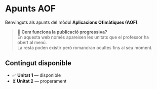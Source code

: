 # Apunts AOF

Benvinguts als apunts del mòdul **Aplicacions Ofimàtiques (AOF)**.

> 🌱 **Com funciona la publicació progressiva?**  
> En aquesta web només apareixen les unitats que el professor ha obert al menú.  
> La resta poden existir però romandran ocultes fins al seu moment.

## Contingut disponible
- ✅ **Unitat 1** — disponible
- ⏳ **Unitat 2** — properament

